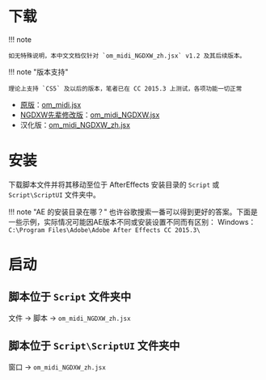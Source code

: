 # 下载

!!! note

    如无特殊说明，本中文文档仅针对 `om_midi_NGDXW_zh.jsx` v1.2 及其后续版本。

!!! note "版本支持"

    理论上支持 `CS5` 及以后的版本，笔者已在 CC 2015.3 上测试，各项功能一切正常

- [原版](http://omino.com/pixelblog/2011/12/26/ae-hello-again-midi/)：[om_midi.jsx](http://omino.com/pixelblog/wp-content/uploads/2011/12/om_midi.jsx)
- [NGDXW先辈修改版](https://www.bilibili.com/read/cv170398)：[om_midi_NGDXW.jsx](http://download.doraemon.moe/om_midi.jsx)
- 汉化版：[om_midi_NGDXW_zh.jsx](https://github.com/Z4HD/om_midi_NGDXW_zh/raw/master/om_midi_NGDXW_zh.jsx)

# 安装

下载脚本文件并将其移动至位于 AfterEffects 安装目录的 `Script` 或 `Script\ScriptUI` 文件夹中。

!!! note "AE 的安装目录在哪？"
    也许谷歌搜索一番可以得到更好的答案。下面是一些示例，实际情况可能因AE版本不同或安装设置不同而有区别：
    Windows：`C:\Program Files\Adobe\Adobe After Effects CC 2015.3\`

# 启动

## 脚本位于 `Script` 文件夹中

文件 -> 脚本 -> `om_midi_NGDXW_zh.jsx`

## 脚本位于 `Script\ScriptUI` 文件夹中

窗口 -> `om_midi_NGDXW_zh.jsx`